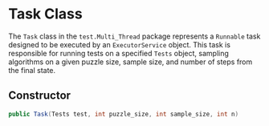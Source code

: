 # Task Class

The `Task` class in the `test.Multi_Thread` package represents a `Runnable` task designed to be executed by an `ExecutorService` object. This task is responsible for running tests on a specified `Tests` object, sampling algorithms on a given puzzle size, sample size, and number of steps from the final state.

## Constructor

```java
public Task(Tests test, int puzzle_size, int sample_size, int n)
